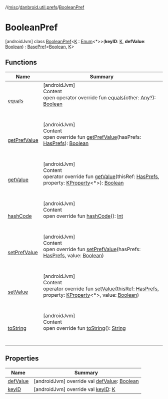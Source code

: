 //[misc](../../index.md)/[danbroid.util.prefs](../index.md)/[BooleanPref](index.md)



# BooleanPref  
 [androidJvm] class [BooleanPref](index.md)<[K](index.md) : [Enum](https://kotlinlang.org/api/latest/jvm/stdlib/kotlin/-enum/index.html)<*>>(**keyID**: [K](index.md), **defValue**: [Boolean](https://kotlinlang.org/api/latest/jvm/stdlib/kotlin/-boolean/index.html)) : [BasePref](../-base-pref/index.md)<[Boolean](https://kotlinlang.org/api/latest/jvm/stdlib/kotlin/-boolean/index.html), [K](index.md)>    


## Functions  
  
|  Name|  Summary| 
|---|---|
| [equals](../../danbroid.util.resource/-resource-utils/index.md#kotlin/Any/equals/#kotlin.Any?/PointingToDeclaration/)| [androidJvm]  <br>Content  <br>open operator override fun [equals](../../danbroid.util.resource/-resource-utils/index.md#kotlin/Any/equals/#kotlin.Any?/PointingToDeclaration/)(other: [Any](https://kotlinlang.org/api/latest/jvm/stdlib/kotlin/-any/index.html)?): [Boolean](https://kotlinlang.org/api/latest/jvm/stdlib/kotlin/-boolean/index.html)  <br><br><br>
| [getPrefValue](get-pref-value.md)| [androidJvm]  <br>Content  <br>open override fun [getPrefValue](get-pref-value.md)(hasPrefs: [HasPrefs](../-has-prefs/index.md)): [Boolean](https://kotlinlang.org/api/latest/jvm/stdlib/kotlin/-boolean/index.html)  <br><br><br>
| [getValue](../-base-pref/get-value.md)| [androidJvm]  <br>Content  <br>operator override fun [getValue](../-base-pref/get-value.md)(thisRef: [HasPrefs](../-has-prefs/index.md), property: [KProperty](https://kotlinlang.org/api/latest/jvm/stdlib/kotlin.reflect/-k-property/index.html)<*>): [Boolean](https://kotlinlang.org/api/latest/jvm/stdlib/kotlin/-boolean/index.html)  <br><br><br>
| [hashCode](../../danbroid.util.resource/-resource-utils/index.md#kotlin/Any/hashCode/#/PointingToDeclaration/)| [androidJvm]  <br>Content  <br>open override fun [hashCode](../../danbroid.util.resource/-resource-utils/index.md#kotlin/Any/hashCode/#/PointingToDeclaration/)(): [Int](https://kotlinlang.org/api/latest/jvm/stdlib/kotlin/-int/index.html)  <br><br><br>
| [setPrefValue](set-pref-value.md)| [androidJvm]  <br>Content  <br>open override fun [setPrefValue](set-pref-value.md)(hasPrefs: [HasPrefs](../-has-prefs/index.md), value: [Boolean](https://kotlinlang.org/api/latest/jvm/stdlib/kotlin/-boolean/index.html))  <br><br><br>
| [setValue](index.md#danbroid.util.prefs/BasePref/setValue/#danbroid.util.prefs.HasPrefs#kotlin.reflect.KProperty[*]#kotlin.Boolean/PointingToDeclaration/)| [androidJvm]  <br>Content  <br>operator override fun [setValue](index.md#danbroid.util.prefs/BasePref/setValue/#danbroid.util.prefs.HasPrefs#kotlin.reflect.KProperty[*]#kotlin.Boolean/PointingToDeclaration/)(thisRef: [HasPrefs](../-has-prefs/index.md), property: [KProperty](https://kotlinlang.org/api/latest/jvm/stdlib/kotlin.reflect/-k-property/index.html)<*>, value: [Boolean](https://kotlinlang.org/api/latest/jvm/stdlib/kotlin/-boolean/index.html))  <br><br><br>
| [toString](../../danbroid.util.resource/-resource-utils/index.md#kotlin/Any/toString/#/PointingToDeclaration/)| [androidJvm]  <br>Content  <br>open override fun [toString](../../danbroid.util.resource/-resource-utils/index.md#kotlin/Any/toString/#/PointingToDeclaration/)(): [String](https://kotlinlang.org/api/latest/jvm/stdlib/kotlin/-string/index.html)  <br><br><br>


## Properties  
  
|  Name|  Summary| 
|---|---|
| [defValue](index.md#danbroid.util.prefs/BooleanPref/defValue/#/PointingToDeclaration/)|  [androidJvm] override val [defValue](index.md#danbroid.util.prefs/BooleanPref/defValue/#/PointingToDeclaration/): [Boolean](https://kotlinlang.org/api/latest/jvm/stdlib/kotlin/-boolean/index.html)   <br>
| [keyID](index.md#danbroid.util.prefs/BooleanPref/keyID/#/PointingToDeclaration/)|  [androidJvm] override val [keyID](index.md#danbroid.util.prefs/BooleanPref/keyID/#/PointingToDeclaration/): [K](index.md)   <br>

